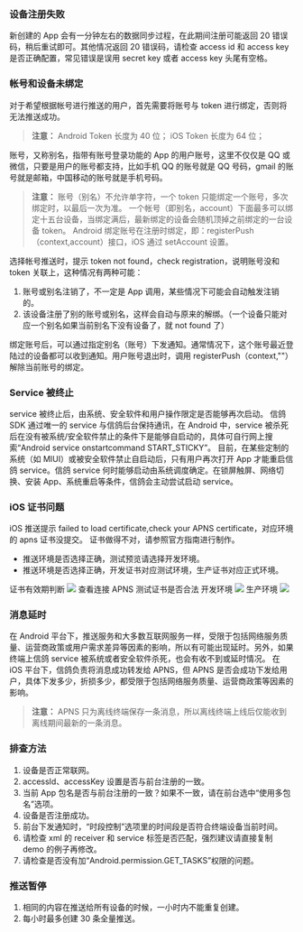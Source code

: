 ### 设备注册失败
新创建的 App 会有一分钟左右的数据同步过程，在此期间注册可能返回 20 错误码，稍后重试即可。其他情况返回 20 错误码，请检查 access id 和 access key 是否正确配置，常见错误是误用 secret key 或者 access key 头尾有空格。

### 帐号和设备未绑定
对于希望根据帐号进行推送的用户，首先需要将账号与 token 进行绑定，否则将无法推送成功。
>**注意：**
>Android Token 长度为 40 位；
>iOS Token 长度为 64 位；

账号，又称别名，指带有账号登录功能的 App 的用户账号，这里不仅仅是 QQ 或微信，只要是用户的账号都支持，比如手机 QQ 的账号就是 QQ 号码，gmail 的账号就是邮箱，中国移动的账号就是手机号码。
>**注意：**
>账号（别名）不允许单字符，一个 token 只能绑定一个账号，多次绑定时，以最后一次为准。
>一个帐号（即别名，account）下面最多可以绑定十五台设备，当绑定满后，最新绑定的设备会随机顶掉之前绑定的一台设备 token。
>Android 绑定账号在注册时绑定，即：registerPush（context,account）接口，iOS 通过 setAccount 设置。

选择帐号推送时，提示 token not found，check registration，说明账号没和 token 关联上，这种情况有两种可能：
1. 账号或别名注销了，不一定是 App 调用，某些情况下可能会自动触发注销的。
2. 该设备注册了别的账号或别名，这样会自动与原来的解绑。（一个设备只能对应一个别名如果当前别名下没有设备了，就 not found 了）

绑定账号后，可以通过指定别名（账号）下发通知。通常情况下，这个账号最近登陆过的设备都可以收到通知。用户账号退出时，调用 registerPush（context,""）解除当前账号的绑定。


### Service 被终止
service 被终止后，由系统、安全软件和用户操作限定是否能够再次启动。
信鸽 SDK 通过唯一的 service 与信鸽后台保持通讯，在 Android 中，service 被杀死后在没有被系统/安全软件禁止的条件下是能够自启动的，具体可自行网上搜索“Android service onstartcommand START_STICKY”。
目前，在某些定制的系统（如 MIUI）或被安全软件禁止自启动后，只有用户再次打开 App 才能重启信鸽 service。信鸽 service 何时能够启动由系统调度确定。在锁屏触屏、网络切换、安装 App、系统重启等条件，信鸽会主动尝试启动 service。

### iOS 证书问题
iOS 推送提示 failed to load certificate,check your APNS certificate，对应环境的 apns 证书没提交。 证书做得不对，请参照官方指南进行制作。
- 推送环境是否选择正确，测试预览请选择开发环境。
- 推送环境是否选择正确，开发证书对应测试环境，生产证书对应正式环境。

证书有效期判断
![](https://mc.qcloudimg.com/static/img/53669cfcf59794d336608ed0b22556f4/image.png)
查看连接 APNS 测试证书是否合法
开发环境 ![](https://mc.qcloudimg.com/static/img/99e241715f9c901c655cd970c12af68b/image.png)
生产环境 ![](https://mc.qcloudimg.com/static/img/0b315804df15922666ad6458ff5b716e/image.png)

### 消息延时
在 Android 平台下，推送服务和大多数互联网服务一样，受限于包括网络服务质量、运营商政策或用户需求差异等因素的影响，所以有可能出现延时。另外，如果终端上信鸽 service 被系统或者安全软件杀死，也会有收不到或延时情况。
在 iOS 平台下，信鸽负责将消息成功转发给 APNS，但 APNS 是否会成功下发给用户，具体下发多少，折损多少，都受限于包括网络服务质量、运营商政策等因素的影响。

>**注意：**
>APNS 只为离线终端保存一条消息，所以离线终端上线后仅能收到离线期间最新的一条消息。

### 排查方法

1. 设备是否正常联网。
2. accessId、accessKey 设置是否与前台注册的一致。
3. 当前 App 包名是否与前台注册的一致？如果不一致，请在前台选中“使用多包名”选项。
4. 设备是否注册成功。
5. 前台下发通知时，“时段控制”选项里的时间段是否符合终端设备当前时间。
6. 请检查 xml 的 receiver 和 service 标签是否匹配，强烈建议请直接复制 demo 的例子再修改。
7. 请检查是否没有加“Android.permission.GET_TASKS”权限的问题。


### 推送暂停

1. 相同的内容在推送给所有设备的时候，一小时内不能重复创建。
2. 每小时最多创建 30 条全量推送。
